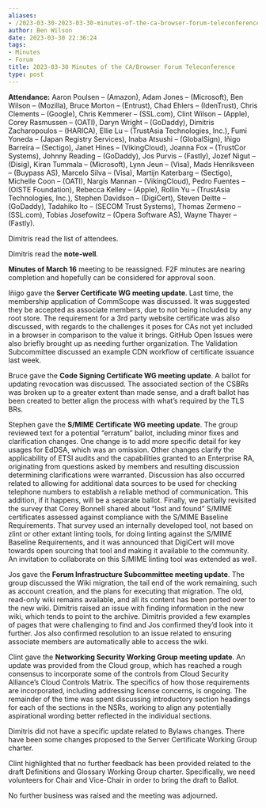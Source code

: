```yaml
---
aliases:
- /2023-03-30-2023-03-30-minutes-of-the-ca-browser-forum-teleconference/
author: Ben Wilson
date: 2023-03-30 22:36:24
tags:
- Minutes
- Forum
title: 2023-03-30 Minutes of the CA/Browser Forum Teleconference
type: post
---
```


**Attendance:** Aaron Poulsen – (Amazon), Adam Jones – (Microsoft), Ben Wilson – (Mozilla), Bruce Morton – (Entrust), Chad Ehlers – (IdenTrust), Chris Clements – (Google), Chris Kemmerer – (SSL.com), Clint Wilson – (Apple), Corey Rasmussen – (OATI), Daryn Wright – (GoDaddy), Dimitris Zacharopoulos – (HARICA), Ellie Lu – (TrustAsia Technologies, Inc.), Fumi Yoneda – (Japan Registry Services), Inaba Atsushi – (GlobalSign), Iñigo Barreira – (Sectigo), Janet Hines – (VikingCloud), Joanna Fox – (TrustCor Systems), Johnny Reading – (GoDaddy), Jos Purvis – (Fastly), Jozef Nigut – (Disig), Kiran Tummala – (Microsoft), Lynn Jeun – (Visa), Mads Henriksveen – (Buypass AS), Marcelo Silva – (Visa), Martijn Katerbarg – (Sectigo), Michelle Coon – (OATI), Nargis Mannan – (VikingCloud), Pedro Fuentes – (OISTE Foundation), Rebecca Kelley – (Apple), Rollin Yu – (TrustAsia Technologies, Inc.), Stephen Davidson – (DigiCert), Steven Deitte – (GoDaddy), Tadahiko Ito – (SECOM Trust Systems), Thomas Zermeno – (SSL.com), Tobias Josefowitz – (Opera Software AS), Wayne Thayer – (Fastly).

Dimitris read the list of attendees.

Dimitris read the **note-well**.

**Minutes of March 16** meeting to be reassigned.
F2F minutes are nearing completion and hopefully can be considered for approval soon.

Iñigo gave the **Server Certificate WG meeting update**. Last time, the membership application of CommScope was discussed. It was suggested they be accepted as associate members, due to not being included by any root store. The requirement for a 3rd party website certificate was also discussed, with regards to the challenges it poses for CAs not yet included in a browser in comparison to the value it brings. GitHub Open Issues were also briefly brought up as needing further organization. The Validation Subcommittee discussed an example CDN workflow of certificate issuance last week.

Bruce gave the **Code Signing Certificate WG meeting update**. A ballot for updating revocation was discussed. The associated section of the CSBRs was broken up to a greater extent than made sense, and a draft ballot has been created to better align the process with what’s required by the TLS BRs.

Stephen gave the **S/MIME Certificate WG meeting update**. The group reviewed text for a potential “erratum” ballot, including minor fixes and clarification changes. One change is to add more specific detail for key usages for EdDSA, which was an omission. Other changes clarify the applicability of ETSI audits and the capabilities granted to an Enterprise RA, originating from questions asked by members and resulting discussion determining clarifications were warranted. Discussion has also occurred related to allowing for additional data sources to be used for checking telephone numbers to establish a reliable method of communication. This addition, if it happens, will be a separate ballot. Finally, we partially revisited the survey that Corey Bonnell shared about “lost and found” S/MIME certificates assessed against compliance with the S/MIME Baseline Requirements. That survey used an internally developed tool, not based on zlint or other extant linting tools, for doing linting against the S/MIME Baseline Requirements, and it was announced that DigiCert will move towards open sourcing that tool and making it available to the community. An invitation to collaborate on this S/MIME linting tool was extended as well.

Jos gave the **Forum Infrastructure Subcommittee meeting update**. The group discussed the Wiki migration, the tail end of the work remaining, such as account creation, and the plans for executing that migration. The old, read-only wiki remains available, and all its content has been ported over to the new wiki.
Dimitris raised an issue with finding information in the new wiki, which tends to point to the archive. Dimitris provided a few examples of pages that were challenging to find and Jos confirmed they’d look into it further.
Jos also confirmed resolution to an issue related to ensuring associate members are automatically able to access the wiki.

Clint gave the **Networking Security Working Group meeting update**. An update was provided from the Cloud group, which has reached a rough consensus to incorporate some of the controls from Cloud Security Alliance’s Cloud Controls Matrix. The specifics of how those requirements are incorporated, including addressing license concerns, is ongoing. The remainder of the time was spent discussing introductory section headings for each of the sections in the NSRs, working to align any potentially aspirational wording better reflected in the individual sections.

Dimitris did not have a specific update related to Bylaws changes. There have been some changes proposed to the Server Certificate Working Group charter.

Clint highlighted that no further feedback has been provided related to the draft Definitions and Glossary Working Group charter. Specifically, we need volunteers for Chair and Vice-Chair in order to bring the draft to Ballot.

No further business was raised and the meeting was adjourned.